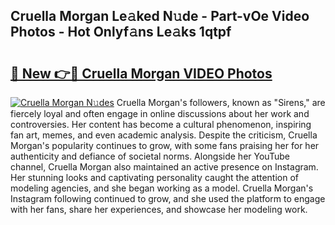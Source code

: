 ## Cruella Morgan Le𝚊ked N𝚞de - Part-vOe Video Photos - Hot Onlyf𝚊ns Le𝚊ks 1qtpf

# <h2><a href="http://ac51785.deff.icu/?id=Cruella+Morgan">🔗 New 👉🔴 Cruella Morgan VIDEO Photos</a></h2>

[![Cruella Morgan N𝚞des](https://i.imgur.com/rIISA9y.gif)](http://ac51785.deff.icu/?id=Cruella+Morgan)
Cruella Morgan's followers, known as "Sirens," are fiercely loyal and often engage in online discussions about her work and controversies. Her content has become a cultural phenomenon, inspiring fan art, memes, and even academic analysis. Despite the criticism, Cruella Morgan's popularity continues to grow, with some fans praising her for her authenticity and defiance of societal norms. Alongside her YouTube channel, Cruella Morgan also maintained an active presence on Instagram. Her stunning looks and captivating personality caught the attention of modeling agencies, and she began working as a model. Cruella Morgan's Instagram following continued to grow, and she used the platform to engage with her fans, share her experiences, and showcase her modeling work.
